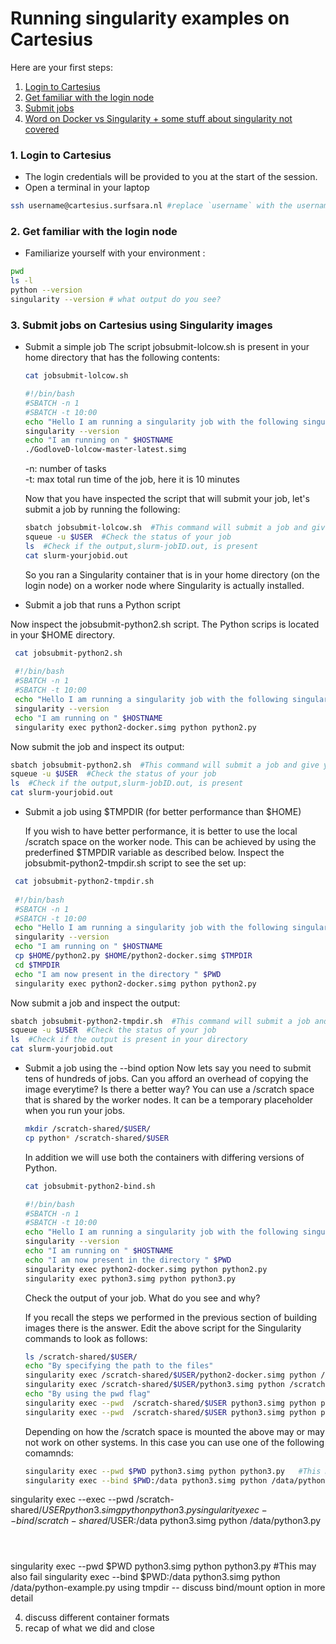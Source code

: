 # Running singularity examples on Cartesius

Here are your first steps:

1. [Login to Cartesius](#cartesius-login)
2. [Get familiar with the login node](#cartesius-env)
3. [Submit jobs](#job-submit)
4. [Word on Docker vs Singularity + some stuff about singularity not covered](#wrap-up)

### <a name="cartesius-login"></a> 1. Login to Cartesius

* The login credentials will be provided to you at the start of the session.
* Open a terminal in your laptop 
    
 ```sh
 ssh username@cartesius.surfsara.nl #replace `username` with the username assigned to you
 ```
  
### <a name="cartesius-env"></a> 2. Get familiar with the login node

* Familiarize yourself with your environment :

```sh
pwd
ls -l
python --version
singularity --version # what output do you see?
```

### <a name="job-submit"></a> 3. Submit jobs on Cartesius using Singularity images

* Submit a simple job 
  The script jobsubmit-lolcow.sh is present in your home directory that has the following contents:
  
  ```sh
  cat jobsubmit-lolcow.sh
  
  #!/bin/bash
  #SBATCH -n 1
  #SBATCH -t 10:00
  echo "Hello I am running a singularity job with the following singularity version"
  singularity --version
  echo "I am running on " $HOSTNAME
  ./GodloveD-lolcow-master-latest.simg
  ```
  -n: number of tasks  
  -t: max total run time of the job, here it is 10 minutes
  
  Now that you have inspected the script that will submit your job, let's submit a job by running the following:
  
  ```sh
  sbatch jobsubmit-lolcow.sh  #This command will submit a job and give you a job ID in return
  squeue -u $USER  #Check the status of your job
  ls  #Check if the output,slurm-jobID.out, is present
  cat slurm-yourjobid.out
  ```
  So you ran a Singularity container that is in your home directory (on the login node) on a worker node where Singularity is actually installed.

* Submit a job that runs a Python script

 Now inspect the jobsubmit-python2.sh script. The Python scrips is located in your $HOME directory. 
 ```sh
  cat jobsubmit-python2.sh
  
  #!/bin/bash
  #SBATCH -n 1
  #SBATCH -t 10:00
  echo "Hello I am running a singularity job with the following singularity version"
  singularity --version
  echo "I am running on " $HOSTNAME
  singularity exec python2-docker.simg python python2.py
  ```
  Now submit the job and inspect its output:
  
  ```sh
  sbatch jobsubmit-python2.sh  #This command will submit a job and give you a job ID in return
  squeue -u $USER  #Check the status of your job
  ls  #Check if the output,slurm-jobID.out, is present
  cat slurm-yourjobid.out
  ```
* Submit a job using $TMPDIR (for better performance than $HOME)

  If you wish to have better performance, it is better to use the local /scratch space on the worker node. This can be achieved  by using the prederfined $TMPDIR variable as described below. Inspect the jobsubmit-python2-tmpdir.sh script to see the set up:
 
 ```sh
  cat jobsubmit-python2-tmpdir.sh
  
  #!/bin/bash
  #SBATCH -n 1
  #SBATCH -t 10:00
  echo "Hello I am running a singularity job with the following singularity version"
  singularity --version
  echo "I am running on " $HOSTNAME
  cp $HOME/python2.py $HOME/python2-docker.simg $TMPDIR
  cd $TMPDIR
  echo "I am now present in the directory " $PWD
  singularity exec python2-docker.simg python python2.py
  ```
  Now submit a job and inspect the output:
  
   ```sh
  sbatch jobsubmit-python2-tmpdir.sh  #This command will submit a job and give you a job ID in return
  squeue -u $USER  #Check the status of your job
  ls  #Check if the output is present in your directory
  cat slurm-yourjobid.out
  ```
  
* Submit a job using the --bind option
  Now lets say you need to submit tens of hundreds of jobs. Can you afford an overhead of copying the image everytime? Is there a better way? You can use a /scratch space that is shared by the worker nodes. It can be a temporary placeholder when you run your jobs.

  ```sh
  mkdir /scratch-shared/$USER/
  cp python* /scratch-shared/$USER  
  ```
  In addition we will use both the containers with differing versions of Python.
  
  ```sh
  cat jobsubmit-python2-bind.sh
  
  #!/bin/bash
  #SBATCH -n 1
  #SBATCH -t 10:00
  echo "Hello I am running a singularity job with the following singularity version"
  singularity --version
  echo "I am running on " $HOSTNAME
  echo "I am now present in the directory " $PWD
  singularity exec python2-docker.simg python python2.py
  singularity exec python3.simg python python3.py
  ```
  Check the output of your job. What do you see and why?
  
  If you recall the steps we performed in the previous section of building images there is the answer. Edit the above script for the Singularity commands to look as follows:

  ```sh
  ls /scratch-shared/$USER/
  echo "By specifying the path to the files"
  singularity exec /scratch-shared/$USER/python2-docker.simg python /scratch-shared/$USER/python2.py   
  singularity exec /scratch-shared/$USER/python3.simg python /scratch-shared/$USER/python3.py   
  echo "By using the pwd flag"
  singularity exec --pwd  /scratch-shared/$USER python3.simg python python3.py  
  singularity exec --pwd  /scratch-shared/$USER python3.simg python python3.py  

  ```
  Depending on how the /scratch space is mounted the above may or may not work on other systems. In this case you can use one of the following comamnds:
  
  ```sh
  singularity exec --pwd $PWD python3.simg python python3.py   #This may also fail
  singularity exec --bind $PWD:/data python3.simg python /data/python-example.py
  ```

singularity exec --exec --pwd /scratch-shared/$USER python3.simg python python3.py
singularity exec --bind /scratch-shared/$USER:/data python3.simg python /data/python3.py
  ```
  
  
  
  ```
  
  singularity exec --pwd $PWD python3.simg python python3.py   #This may also fail
  singularity exec --bind $PWD:/data python3.simg python /data/python-example.py
  using tmpdir -- discuss bind/mount option in more detail

4. discuss different container formats
5. recap of what we did and close







